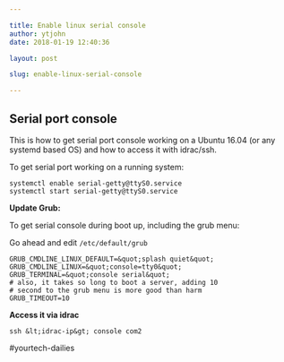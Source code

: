 ```yaml
---

title: Enable linux serial console
author: ytjohn
date: 2018-01-19 12:40:36

layout: post

slug: enable-linux-serial-console

---
```

## Serial port console

This is how to get serial port console working on a Ubuntu 16.04 (or any systemd based OS) and how to access it with idrac/ssh.


To get serial port working on a running system:

```
systemctl enable serial-getty@ttyS0.service
systemctl start serial-getty@ttyS0.service
```

**Update Grub:**

To get serial console during boot up, including the grub menu:

Go ahead and edit `/etc/default/grub` 

```
GRUB_CMDLINE_LINUX_DEFAULT=&quot;splash quiet&quot;
GRUB_CMDLINE_LINUX=&quot;console=tty0&quot;
GRUB_TERMINAL=&quot;console serial&quot;
# also, it takes so long to boot a server, adding 10
# second to the grub menu is more good than harm
GRUB_TIMEOUT=10
```

**Access it via idrac**

```
ssh &lt;idrac-ip&gt; console com2
```


#yourtech-dailies
